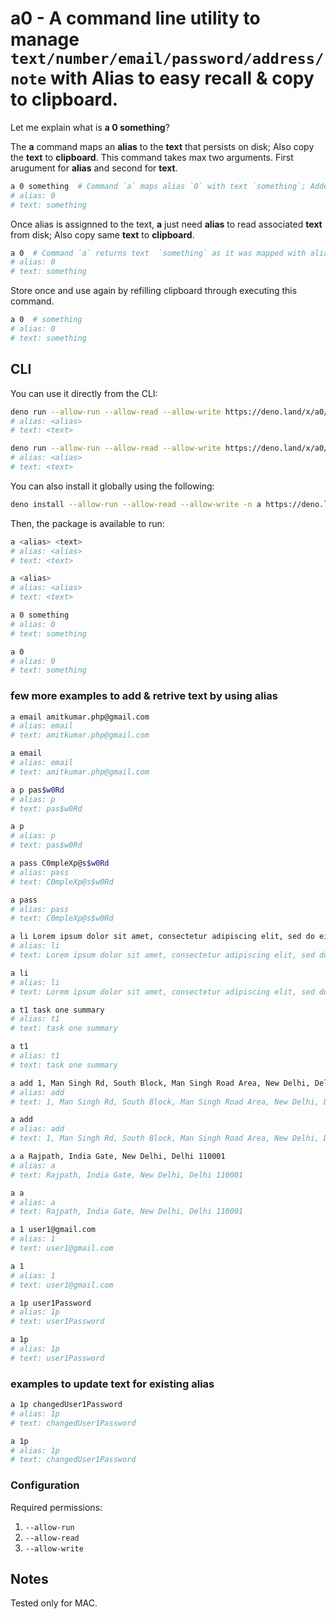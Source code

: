 # a0 - A command line utility to manage `text/number/email/password/address/note` with Alias to easy recall & copy to clipboard.

Let me explain what is **a 0 something**?

The **a** command maps an **alias** to the **text** that persists on disk; Also copy the **text** to **clipboard**. This command takes max two arguments. First arugument for **alias** and second for **text**.
```bash
a 0 something  # Command `a` maps alias `0` with text `something`; Added text to clipboard.
# alias: 0
# text: something
```
Once alias is assignned to the text, **a** just need **alias** to read associated **text** from disk; Also copy same **text** to **clipboard**.
```bash
a 0  # Command `a` returns text  `something` as it was mapped with alias `0` earlier; Added text to clipboard.
# alias: 0
# text: something
```
Store once and use again by refilling clipboard through executing this command. 

```bash
a 0  # something
# alias: 0
# text: something
```

## CLI

You can use it directly from the CLI:

```bash
deno run --allow-run --allow-read --allow-write https://deno.land/x/a0/cli.ts <alias> <text>
# alias: <alias>
# text: <text>

deno run --allow-run --allow-read --allow-write https://deno.land/x/a0/cli.ts <alias>
# alias: <alias>
# text: <text>
```

You can also install it globally using the following:

```bash
deno install --allow-run --allow-read --allow-write -n a https://deno.land/x/a0/cli.ts
```

Then, the package is available to run:

```bash
a <alias> <text>
# alias: <alias>
# text: <text>

a <alias>
# alias: <alias>
# text: <text>

a 0 something
# alias: 0
# text: something

a 0 
# alias: 0
# text: something
```

### few more examples to add & retrive text by using alias
```bash
a email amitkumar.php@gmail.com
# alias: email
# text: amitkumar.php@gmail.com

a email
# alias: email
# text: amitkumar.php@gmail.com

a p pas$w0Rd
# alias: p
# text: pas$w0Rd

a p
# alias: p
# text: pas$w0Rd

a pass C0mpleXp@s$w0Rd
# alias: pass
# text: C0mpleXp@s$w0Rd

a pass
# alias: pass
# text: C0mpleXp@s$w0Rd

a li Lorem ipsum dolor sit amet, consectetur adipiscing elit, sed do eiusmod tempor incididunt ut labore et dolore magna aliqua.
# alias: li
# text: Lorem ipsum dolor sit amet, consectetur adipiscing elit, sed do eiusmod tempor incididunt ut labore et dolore magna aliqua.

a li  
# alias: li
# text: Lorem ipsum dolor sit amet, consectetur adipiscing elit, sed do eiusmod tempor incididunt ut labore et dolore magna aliqua.

a t1 task one summary
# alias: t1
# text: task one summary

a t1
# alias: t1
# text: task one summary

a add 1, Man Singh Rd, South Block, Man Singh Road Area, New Delhi, Delhi 110001
# alias: add
# text: 1, Man Singh Rd, South Block, Man Singh Road Area, New Delhi, Delhi 110001

a add 
# alias: add
# text: 1, Man Singh Rd, South Block, Man Singh Road Area, New Delhi, Delhi 110001

a a Rajpath, India Gate, New Delhi, Delhi 110001
# alias: a
# text: Rajpath, India Gate, New Delhi, Delhi 110001

a a
# alias: a
# text: Rajpath, India Gate, New Delhi, Delhi 110001

a 1 user1@gmail.com  
# alias: 1
# text: user1@gmail.com

a 1
# alias: 1
# text: user1@gmail.com

a 1p user1Password
# alias: 1p
# text: user1Password

a 1p
# alias: 1p
# text: user1Password
```

### examples to update text for existing alias
```bash
a 1p changedUser1Password
# alias: 1p
# text: changedUser1Password

a 1p
# alias: 1p
# text: changedUser1Password
```

### Configuration

Required permissions:

1. `--allow-run`
2. `--allow-read`
3. `--allow-write`


## Notes

Tested only for MAC.
